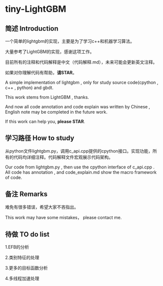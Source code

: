 # tiny-LightGBM

## 简述 Introduction

一个简单的lightgbm的实现，主要是为了学习c++和机器学习算法。

大量参考了LightGBM的实现，感谢这项工作。

目前所有的注释和代码解释是中文（代码解释.md），未来可能会更新英文注释。

如果对你理解代码有帮助，**请STAR**。

A simple implementation of lightgbm , only for study source code(cpython , c++ , python) and gbdt.

This work stems from LightGBM , thanks.

And now all code annotation and code explain was written by Chinese , English note may be completed in the future work.

If this work can help you, **please STAR**.

## 学习路径 How to study

从python文件lightgbm.py，调用c_api.cpp提供的cpython接口。实现功能，所有的代码均详细注释。代码解释文件宏观展示代码架构。

Our code from lightgbm.py , then use the cpython interface of c_api.cpp . All code has annotation , and code_explain.md show the macro framework of code.

## 备注 Remarks

难免有很多错误，希望大家不吝指出。

This work may have some mistakes， please contact me.

## 待做 TO do list

1.EFB的分析

2.类别特征的处理

3.更多的目标函数分析

4.多线程加速处理
